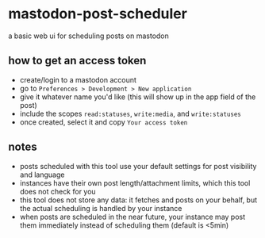 # mastodon-post-scheduler

a basic web ui for scheduling posts on mastodon

## how to get an access token

- create/login to a mastodon account
- go to `Preferences > Development > New application`
- give it whatever name you'd like (this will show up in the app field of the post)
- include the scopes `read:statuses`, `write:media`, and `write:statuses`
- once created, select it and copy `Your access token`

## notes

- posts scheduled with this tool use your default settings for post visibility and language
- instances have their own post length/attachment limits, which this tool does not check for you
- this tool does not store any data: it fetches and posts on your behalf, but the actual scheduling is handled by your instance
- when posts are scheduled in the near future, your instance may post them immediately instead of scheduling them (default is <5min)
